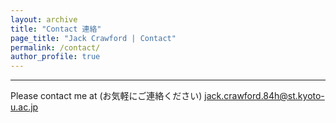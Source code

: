 ```yaml
---
layout: archive
title: "Contact 連絡"
page_title: "Jack Crawford | Contact"
permalink: /contact/
author_profile: true
---
```


---

Please contact me at (お気軽にご連絡ください) <a href="mailto:jack.crawford.84h@st.kyoto-u.ac.jp">jack.crawford.84h@st.kyoto-u.ac.jp</a>
